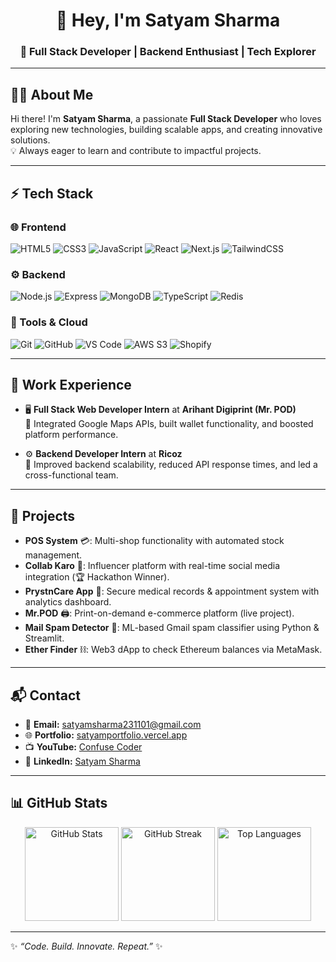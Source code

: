 <h1 align="center">👋 Hey, I'm Satyam Sharma</h1>
<h3 align="center">🚀 Full Stack Developer | Backend Enthusiast | Tech Explorer</h3>

---

## 👨‍💻 About Me  
Hi there! I'm **Satyam Sharma**, a passionate **Full Stack Developer** who loves exploring new technologies, building scalable apps, and creating innovative solutions.  
💡 Always eager to learn and contribute to impactful projects.

---

## ⚡ Tech Stack  

### 🌐 Frontend  
![HTML5](https://img.shields.io/badge/-HTML5-E34F26?style=flat&logo=html5&logoColor=white)
![CSS3](https://img.shields.io/badge/-CSS3-1572B6?style=flat&logo=css3&logoColor=white)
![JavaScript](https://img.shields.io/badge/-JavaScript-F7DF1E?style=flat&logo=javascript&logoColor=black)
![React](https://img.shields.io/badge/-React-61DAFB?style=flat&logo=react&logoColor=black)
![Next.js](https://img.shields.io/badge/-Next.js-000000?style=flat&logo=next.js)
![TailwindCSS](https://img.shields.io/badge/-TailwindCSS-38B2AC?style=flat&logo=tailwind-css&logoColor=white)

### ⚙️ Backend  
![Node.js](https://img.shields.io/badge/-Node.js-339933?style=flat&logo=node.js&logoColor=white)
![Express](https://img.shields.io/badge/-Express.js-000000?style=flat&logo=express&logoColor=white)
![MongoDB](https://img.shields.io/badge/-MongoDB-47A248?style=flat&logo=mongodb&logoColor=white)
![TypeScript](https://img.shields.io/badge/-TypeScript-3178C6?style=flat&logo=typescript&logoColor=white)
![Redis](https://img.shields.io/badge/-Redis-DC382D?style=flat&logo=redis&logoColor=white)

### 🔧 Tools & Cloud  
![Git](https://img.shields.io/badge/-Git-F05032?style=flat&logo=git&logoColor=white)
![GitHub](https://img.shields.io/badge/-GitHub-181717?style=flat&logo=github&logoColor=white)
![VS Code](https://img.shields.io/badge/-VSCode-007ACC?style=flat&logo=visual-studio-code&logoColor=white)
![AWS S3](https://img.shields.io/badge/-AWS%20S3-FF9900?style=flat&logo=amazonaws&logoColor=white)
![Shopify](https://img.shields.io/badge/-Shopify-7AB55C?style=flat&logo=shopify&logoColor=white)

---

## 💼 Work Experience  

- 🖥️ **Full Stack Web Developer Intern** at **Arihant Digiprint (Mr. POD)**  
  🔹 Integrated Google Maps APIs, built wallet functionality, and boosted platform performance.  

- ⚙️ **Backend Developer Intern** at **Ricoz**  
  🔹 Improved backend scalability, reduced API response times, and led a cross-functional team.  

---

## 🚀 Projects  

- **POS System** 💳: Multi-shop functionality with automated stock management.  
- **Collab Karo** 🤝: Influencer platform with real-time social media integration (🏆 Hackathon Winner).  
- **PrystnCare App** 🏥: Secure medical records & appointment system with analytics dashboard.  
- **Mr.POD** 🖨️: Print-on-demand e-commerce platform (live project).  
- **Mail Spam Detector** 📧: ML-based Gmail spam classifier using Python & Streamlit.  
- **Ether Finder** ⛓️: Web3 dApp to check Ethereum balances via MetaMask.  

---

## 📬 Contact  

- 📧 **Email:** [satyamsharma231101@gmail.com](mailto:satyamsharma231101@gmail.com)  
- 🌐 **Portfolio:** [satyamportfolio.vercel.app](https://satyamportfolio.vercel.app/)  
- 📺 **YouTube:** [Confuse Coder](http://www.youtube.com/@ConfuseCoder23)  
- 💼 **LinkedIn:** [Satyam Sharma](https://www.linkedin.com/in/satyam-sharma-7530b9280)  

---

## 📊 GitHub Stats  

<p align="center">
  <img src="https://github-readme-stats.vercel.app/api?username=Satyams-23&show_icons=true&theme=tokyonight" alt="GitHub Stats" height="150"/>
  <img src="https://github-readme-streak-stats.herokuapp.com/?user=Satyams-23&theme=tokyonight" alt="GitHub Streak" height="150"/>
  <img src="https://github-readme-stats.vercel.app/api/top-langs/?username=Satyams-23&layout=compact&theme=tokyonight" alt="Top Languages" height="150"/>
</p>

---

✨ *“Code. Build. Innovate. Repeat.”* ✨
